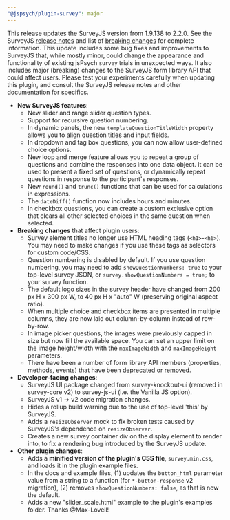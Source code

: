 ```yaml
---
"@jspsych/plugin-survey": major
---
```


This release updates the SurveyJS version from 1.9.138 to 2.2.0. See the SurveyJS [release notes](https://surveyjs.io/stay-updated/release-notes) and list of [breaking changes](https://surveyjs.io/stay-updated/breaking-changes) for complete information. This update includes some bug fixes and improvements to SurveyJS that, while mostly minor, could change the appearance and functionality of existing jsPsych `survey` trials in unexpected ways. It also includes major (breaking) changes to the SurveyJS form library API that could affect users. Please test your experiments carefully when updating this plugin, and consult the SurveyJS release notes and other documentation for specifics.

- **New SurveyJS features**:
   - New slider and range slider question types.
   - Support for recursive question numbering.
   - In dynamic panels, the new `templateQuestionTitleWidth` property allows you to align question titles and input fields.
   - In dropdown and tag box questions, you can now allow user-defined choice options.
   - New loop and merge feature allows you to repeat a group of questions and combine the responses into one data object. It can be used to present a fixed set of questions, or dynamically repeat questions in response to the participant's responses.
   - New `round()` and `trunc()` functions that can be used for calculations in expressions.
   - The `dateDiff()` function now includes hours and minutes.
   - In checkbox questions, you can create a custom exclusive option that clears all other selected choices in the same question when selected.
- **Breaking changes** that affect plugin users:
  - Survey element titles no longer use HTML heading tags (`<h1>`-`<h6>`). You may need to make changes if you use these tags as selectors for custom code/CSS.
  - Question numbering is disabled by default. If you use question numbering, you may need to add `showQuestionNumbers: true` to your top-level survey JSON, or `survey.showQuestionNumbers = true;` to your survey function.
  - The default logo sizes in the survey header have changed from 200 px H x 300 px W, to 40 px H x "auto" W (preserving original aspect ratio).
  - When multiple choice and checkbox items are presented in multiple columns, they are now laid out column-by-column instead of row-by-row.
  - In image picker questions, the images were previously capped in size but now fill the available space. You can set an upper limit on the image height/width with the `maxImageWidth` and `maxImageHeight` parameters.
  - There have been a number of form library API members (properties, methods, events) that have been [deprecated](https://surveyjs.io/stay-updated/release-notes/v2.0.0#obsolete-form-library-api) or [removed](https://surveyjs.io/stay-updated/release-notes/v2.0.0#removed-form-library-api).
- **Developer-facing changes**:
  - SurveyJS UI package changed from survey-knockout-ui (removed in survey-core v2) to survey-js-ui (i.e. the Vanilla JS option).
  - SurveyJS v1 -> v2 code migration changes.
  - Hides a rollup build warning due to the use of top-level 'this' by SurveyJS.
  - Adds a `resizeObserver` mock to fix broken tests caused by SurveyJS's dependence on `resizeObserver`.
  - Creates a new survey container div on the display element to render into, to fix a rendering bug introduced by the SurveyJS update.
- **Other plugin changes**:
  - Adds a **minified version of the plugin's CSS file**, `survey.min.css`, and loads it in the plugin example files.
  - In the docs and example files, (1) updates the `button_html` parameter value from a string to a function (for `*-button-response` v2 migration), (2) removes `showQuestionNumbers: false`, as that is now the default.
  - Adds a new "slider_scale.html" example to the plugin's examples folder. Thanks @Max-Lovell!